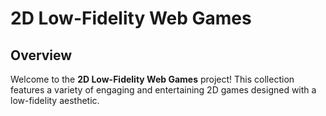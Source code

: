 # 2D Low-Fidelity Web Games

## Overview

Welcome to the **2D Low-Fidelity Web Games** project! This collection features a variety of engaging and entertaining 2D games designed with a low-fidelity aesthetic.
